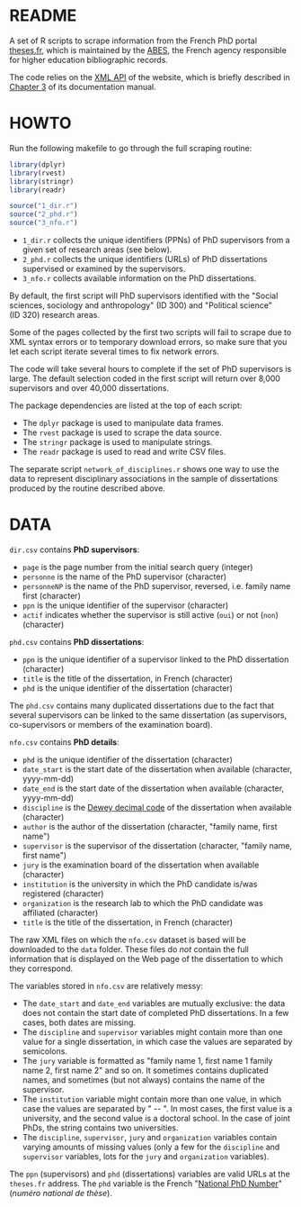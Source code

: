# README

A set of R scripts to scrape information from the French PhD portal [theses.fr](http://theses.fr), which is maintained by the [ABES](http://abes.fr/), the French agency responsible for higher education bibliographic records.

The code relies on the [XML API](https://punktokomo.abes.fr/2011/07/12/theses-fr-lapi-xml-des-theses/) of the website, which is briefly described in [Chapter 3](http://documentation.abes.fr/aidethesesfr/accueil/ch03.html) of its documentation manual.

# HOWTO

Run the following makefile to go through the full scraping routine:

```R
library(dplyr)
library(rvest)
library(stringr)
library(readr)

source("1_dir.r")
source("2_phd.r")
source("3_nfo.r")
```

- `1_dir.r` collects the unique identifiers (PPNs) of PhD supervisors from a given set of research areas (see below).
- `2_phd.r` collects the unique identifiers (URLs) of PhD dissertations supervised or examined by the supervisors.
- `3_nfo.r` collects available information on the PhD dissertations.

By default, the first script will PhD supervisors identified with the "Social sciences, sociology and anthropology" (ID 300) and "Political science" (ID 320) research areas.

Some of the pages collected by the first two scripts will fail to scrape due to XML syntax errors or to temporary download errors, so make sure that you let each script iterate several times to fix network errors.

The code will take several hours to complete if the set of PhD supervisors is large. The default selection coded in the first script will return over 8,000 supervisors and over 40,000 dissertations.

The package dependencies are listed at the top of each script:

* The `dplyr` package is used to manipulate data frames.
* The `rvest` package is used to scrape the data source.
* The `stringr` package is used to manipulate strings.
* The `readr` package is used to read and write CSV files.

The separate script `network_of_disciplines.r` shows one way to use the data to represent disciplinary associations in the sample of dissertations produced by the routine described above.

# DATA

`dir.csv` contains __PhD supervisors__:

* `page` is the page number from the initial search query (integer)
* `personne` is the name of the PhD supervisor (character)
* `personneNP` is the name of the PhD supervisor, reversed, i.e. family name first (character)
* `ppn` is the unique identifier of the supervisor (character)
* `actif` indicates whether the supervisor is still active (`oui`) or not (`non`) (character)

`phd.csv` contains __PhD dissertations__:

* `ppn` is the unique identifier of a supervisor linked to the PhD dissertation (character)
* `title` is the title of the dissertation, in French (character)
* `phd` is the unique identifier of the dissertation (character)

The `phd.csv` contains many duplicated dissertations due to the fact that several supervisors can be linked to the same dissertation (as supervisors, co-supervisors or members of the examination board).

`nfo.csv` contains __PhD details__:

* `phd` is the unique identifier of the dissertation (character)
* `date_start` is the start date of the dissertation when available (character, yyyy-mm-dd)
* `date_end` is the start date of the dissertation when available (character, yyyy-mm-dd)
* `discipline` is the [Dewey decimal code](https://en.wikipedia.org/wiki/Dewey_Decimal_Classification) of the dissertation when available (character)
* `author` is the author of the dissertation (character, "family name, first name")
* `supervisor` is the supervisor of the dissertation (character, "family name, first name")
* `jury` is the examination board of the dissertation when available (character)
* `institution` is the university in which the PhD candidate is/was registered (character)
* `organization` is the research lab to which the PhD candidate was affiliated (character)
* `title` is the title of the dissertation, in French (character)

The raw XML files on which the `nfo.csv` dataset is based will be downloaded to the `data` folder. These files do _not_ contain the full information that is displayed on the Web page of the dissertation to which they correspond.

The variables stored in `nfo.csv` are relatively messy:

- The `date_start` and `date_end` variables are mutually exclusive: the data does not contain the start date of completed PhD dissertations. In a few cases, both dates are missing.
- The `discipline` and `supervisor` variables might contain more than one value for a single dissertation, in which case the values are separated by semicolons.
- The `jury` variable is formatted as "family name 1, first name 1 family name 2, first name 2" and so on. It sometimes contains duplicated names, and sometimes (but not always) contains the name of the supervisor.
- The `institution` variable might contain more than one value, in which case the values are separated by " -- ". In most cases, the first value is a university, and the second value is a doctoral school. In the case of joint PhDs, the string contains two universities.
- The `discipline`, `supervisor`, `jury` and `organization` variables contain varying amounts of missing values (only a few for the `discipline` and `supervisor` variables, lots for the `jury` and `organization` variables).

The `ppn` (supervisors) and `phd` (dissertations) variables are valid URLs at the `theses.fr` address. The `phd` variable is the French "[National PhD Number](http://documentation.abes.fr/sudoc/formats/unmb/zones/029.htm)" (_numéro national de thèse_).
